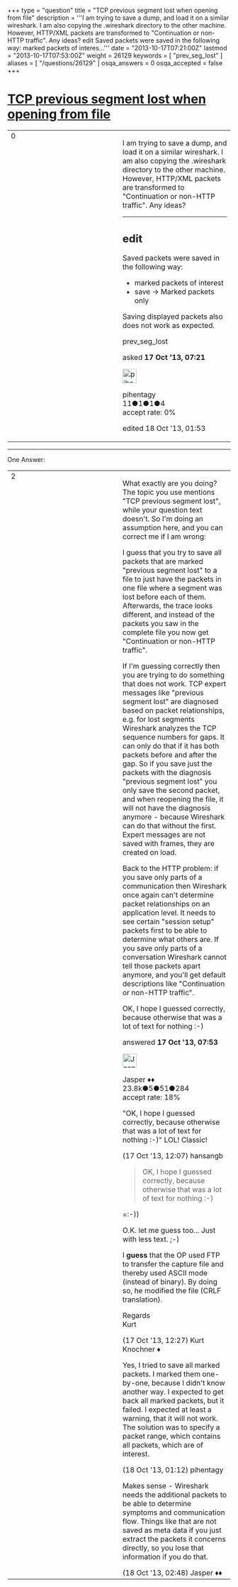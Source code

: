 +++
type = "question"
title = "TCP previous segment lost when opening from file"
description = '''I am trying to save a dump, and load it on a similar wireshark. I am also copying the .wireshark directory to the other machine. However, HTTP/XML packets are transformed to &quot;Continuation or non-HTTP traffic&quot;. Any ideas?  edit Saved packets were saved in the following way:  marked packets of interes...'''
date = "2013-10-17T07:21:00Z"
lastmod = "2013-10-17T07:53:00Z"
weight = 26129
keywords = [ "prev_seg_lost" ]
aliases = [ "/questions/26129" ]
osqa_answers = 0
osqa_accepted = false
+++

<div class="headNormal">

# [TCP previous segment lost when opening from file](/questions/26129/tcp-previous-segment-lost-when-opening-from-file)

</div>

<div id="main-body">

<div id="askform">

<table id="question-table" style="width:100%;"><colgroup><col style="width: 50%" /><col style="width: 50%" /></colgroup><tbody><tr class="odd"><td style="width: 30px; vertical-align: top"><div class="vote-buttons"><div id="post-26129-score" class="post-score" title="current number of votes">0</div><div id="favorite-count" class="favorite-count"></div></div></td><td><div id="item-right"><div class="question-body"><p>I am trying to save a dump, and load it on a similar wireshark. I am also copying the .wireshark directory to the other machine. However, HTTP/XML packets are transformed to "Continuation or non-HTTP traffic". Any ideas?</p><hr /><h2 id="edit">edit</h2><p>Saved packets were saved in the following way:</p><ul><li>marked packets of interest</li><li>save -&gt; Marked packets only</li></ul><p>Saving displayed packets also does not work as expected.</p></div><div id="question-tags" class="tags-container tags">prev_seg_lost</div><div id="question-controls" class="post-controls"></div><div class="post-update-info-container"><div class="post-update-info post-update-info-user"><p>asked <strong>17 Oct '13, 07:21</strong></p><img src="https://secure.gravatar.com/avatar/7988f36d0ee9050e8f1d646db55a9eb0?s=32&amp;d=identicon&amp;r=g" class="gravatar" width="32" height="32" alt="pihentagy&#39;s gravatar image" /><p>pihentagy<br />
<span class="score" title="11 reputation points">11</span><span title="1 badges"><span class="badge1">●</span><span class="badgecount">1</span></span><span title="1 badges"><span class="silver">●</span><span class="badgecount">1</span></span><span title="4 badges"><span class="bronze">●</span><span class="badgecount">4</span></span><br />
<span class="accept_rate" title="Rate of the user&#39;s accepted answers">accept rate:</span> <span title="pihentagy has no accepted answers">0%</span></p></div><div class="post-update-info post-update-info-edited"><p>edited 18 Oct '13, 01:53</p></div></div><div id="comments-container-26129" class="comments-container"></div><div id="comment-tools-26129" class="comment-tools"></div><div class="clear"></div><div id="comment-26129-form-container" class="comment-form-container"></div><div class="clear"></div></div></td></tr></tbody></table>

------------------------------------------------------------------------

<div class="tabBar">

<span id="sort-top"></span>

<div class="headQuestions">

One Answer:

</div>

</div>

<span id="26135"></span>

<div id="answer-container-26135" class="answer">

<table style="width:100%;"><colgroup><col style="width: 50%" /><col style="width: 50%" /></colgroup><tbody><tr class="odd"><td style="width: 30px; vertical-align: top"><div class="vote-buttons"><div id="post-26135-score" class="post-score" title="current number of votes">2</div></div></td><td><div class="item-right"><div class="answer-body"><p>What exactly are you doing? The topic you use mentions "TCP previous segment lost", while your question text doesn't. So I'm doing an assumption here, and you can correct me if I am wrong:</p><p>I guess that you try to save all packets that are marked "previous segment lost" to a file to just have the packets in one file where a segment was lost before each of them. Afterwards, the trace looks different, and instead of the packets you saw in the complete file you now get "Continuation or non-HTTP traffic".</p><p>If I'm guessing correctly then you are trying to do something that does not work. TCP expert messages like "previous segment lost" are diagnosed based on packet relationships, e.g. for lost segments Wireshark analyzes the TCP sequence numbers for gaps. It can only do that if it has both packets before and after the gap. So if you save just the packets with the diagnosis "previous segment lost" you only save the second packet, and when reopening the file, it will not have the diagnosis anymore - because Wireshark can do that without the first. Expert messages are not saved with frames, they are created on load.</p><p>Back to the HTTP problem: if you save only parts of a communication then Wireshark once again can't determine packet relationships on an application level. It needs to see certain "session setup" packets first to be able to determine what others are. If you save only parts of a conversation Wireshark cannot tell those packets apart anymore, and you'll get default descriptions like "Continuation or non-HTTP traffic".</p><p>OK, I hope I guessed correctly, because otherwise that was a lot of text for nothing :-)</p></div><div class="answer-controls post-controls"></div><div class="post-update-info-container"><div class="post-update-info post-update-info-user"><p>answered <strong>17 Oct '13, 07:53</strong></p><img src="https://secure.gravatar.com/avatar/c578ba2967741f25aebd6afef702f432?s=32&amp;d=identicon&amp;r=g" class="gravatar" width="32" height="32" alt="Jasper&#39;s gravatar image" /><p>Jasper ♦♦<br />
<span class="score" title="23806 reputation points"><span>23.8k</span></span><span title="5 badges"><span class="badge1">●</span><span class="badgecount">5</span></span><span title="51 badges"><span class="silver">●</span><span class="badgecount">51</span></span><span title="284 badges"><span class="bronze">●</span><span class="badgecount">284</span></span><br />
<span class="accept_rate" title="Rate of the user&#39;s accepted answers">accept rate:</span> <span title="Jasper has 263 accepted answers">18%</span></p></div></div><div id="comments-container-26135" class="comments-container"><span id="26142"></span><div id="comment-26142" class="comment"><div id="post-26142-score" class="comment-score"></div><div class="comment-text"><p>"OK, I hope I guessed correctly, because otherwise that was a lot of text for nothing :-)" LOL! Classic!</p></div><div id="comment-26142-info" class="comment-info"><span class="comment-age">(17 Oct '13, 12:07)</span> hansangb</div></div><span id="26143"></span><div id="comment-26143" class="comment"><div id="post-26143-score" class="comment-score"></div><div class="comment-text"><blockquote><p>OK, I hope I guessed correctly, because otherwise that was a lot of text for nothing :-)</p></blockquote><p>=:-))</p><p>O.K. let me guess too... Just with less text. ;-)</p><p>I <strong>guess</strong> that the OP used FTP to transfer the capture file and thereby used ASCII mode (instead of binary). By doing so, he modified the file (CRLF translation).</p><p>Regards<br />
Kurt</p></div><div id="comment-26143-info" class="comment-info"><span class="comment-age">(17 Oct '13, 12:27)</span> Kurt Knochner ♦</div></div><span id="26158"></span><div id="comment-26158" class="comment"><div id="post-26158-score" class="comment-score"></div><div class="comment-text"><p>Yes, I tried to save all marked packets. I marked them one-by-one, because I didn't know another way. I expected to get back all marked packets, but it failed. I expected at least a warning, that it will not work. The solution was to specify a packet range, which contains all packets, which are of interest.</p></div><div id="comment-26158-info" class="comment-info"><span class="comment-age">(18 Oct '13, 01:12)</span> pihentagy</div></div><span id="26159"></span><div id="comment-26159" class="comment"><div id="post-26159-score" class="comment-score"></div><div class="comment-text"><p>Makes sense - Wireshark needs the additional packets to be able to determine symptoms and communication flow. Things like that are not saved as meta data if you just extract the packets it concerns directly, so you lose that information if you do that.</p></div><div id="comment-26159-info" class="comment-info"><span class="comment-age">(18 Oct '13, 02:48)</span> Jasper ♦♦</div></div></div><div id="comment-tools-26135" class="comment-tools"></div><div class="clear"></div><div id="comment-26135-form-container" class="comment-form-container"></div><div class="clear"></div></div></td></tr></tbody></table>

</div>

<div class="paginator-container-left">

</div>

</hr>

</div>

</div>


